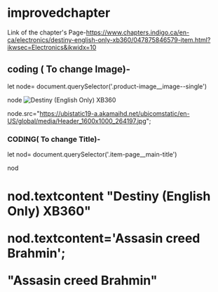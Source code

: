 # improvedchapter
Link of the chapter's Page-https://www.chapters.indigo.ca/en-ca/electronics/destiny-english-only-xb360/047875846579-item.html?ikwsec=Electronics&ikwidx=10
## coding ( To change Image)-

let node= document.querySelector('.product-image__image--single')

node
<img class="product-image__image--single" src="https://dynamic.indigoimages.ca/gifts/047875846579.jpg?altimages=false&scaleup=true&maxheight=515&width=380&quality=85&sale=85&lang=en" data-a8n="product-image__image" alt="Destiny (English Only) XB360">

node.src="https://ubistatic19-a.akamaihd.net/ubicomstatic/en-US/global/media/Header_1600x1000_264197.jpg";

### CODING( To change Title)-
let nod= document.querySelector('.item-page__main-title')

nod

<h1 title="Destiny (English Only) XB360" data-a8n="item-page__main-title" class="item-page__main-title" style="overflow-wrap: break-word;">

nod.textcontent
"Destiny (English Only) XB360"

nod.textcontent='Assasin creed Brahmin';

"Assasin creed Brahmin"
